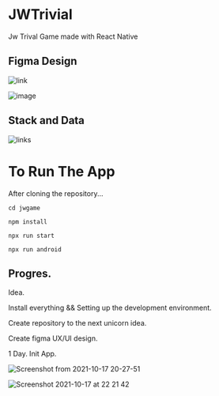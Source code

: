 # JWTrivial
Jw Trival Game made with React Native

## Figma Design

![link](https://www.figma.com/file/7eQezAyABiRfOrCIQ2S2r1/JWGame?node-id=0%3A1)

![image](https://user-images.githubusercontent.com/66746179/139348995-2276b82f-d4eb-4203-b468-6300981eec1e.png)

## Stack and Data
![links](https://docs.google.com/drawings/d/1EJM08WkckPTJwnE2PnWPWmKxUk999Nm0U1iF1AcIBGo/edit?usp=sharing)


# To Run The App 

After cloning the repository...

```
cd jwgame
```
```
npm install
```
```
npx run start
```
```
npx run android
```

## Progres.

Idea. 

Install everything && Setting up the development environment. 

Create repository to the next unicorn idea. 

Create figma UX/UI design.



1 Day.  Init App. 

![Screenshot from 2021-10-17 20-27-51](https://user-images.githubusercontent.com/66746179/137640185-c5f81130-1ac6-47f7-93ce-d48de39bdca0.png)

![Screenshot 2021-10-17 at 22 21 42](https://user-images.githubusercontent.com/66746179/137643591-b28c8c5d-a41b-43b9-b8d7-a4110b06b585.png)



